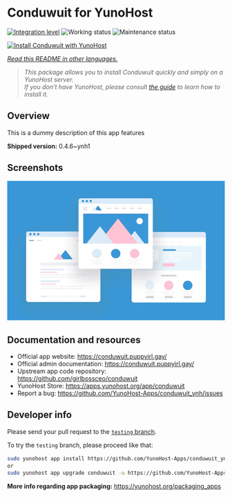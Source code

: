 <!--
N.B.: This README was automatically generated by <https://github.com/YunoHost/apps/tree/master/tools/readme_generator>
It shall NOT be edited by hand.
-->

# Conduwuit for YunoHost

[![Integration level](https://dash.yunohost.org/integration/conduwuit.svg)](https://ci-apps.yunohost.org/ci/apps/conduwuit/) ![Working status](https://ci-apps.yunohost.org/ci/badges/conduwuit.status.svg) ![Maintenance status](https://ci-apps.yunohost.org/ci/badges/conduwuit.maintain.svg)

[![Install Conduwuit with YunoHost](https://install-app.yunohost.org/install-with-yunohost.svg)](https://install-app.yunohost.org/?app=conduwuit)

*[Read this README in other languages.](./ALL_README.md)*

> *This package allows you to install Conduwuit quickly and simply on a YunoHost server.*  
> *If you don't have YunoHost, please consult [the guide](https://yunohost.org/install) to learn how to install it.*

## Overview

This is a dummy description of this app features


**Shipped version:** 0.4.6~ynh1

## Screenshots

![Screenshot of Conduwuit](./doc/screenshots/example.jpg)

## Documentation and resources

- Official app website: <https://conduwuit.puppyirl.gay/>
- Official admin documentation: <https://conduwuit.puppyirl.gay/>
- Upstream app code repository: <https://github.com/girlbossceo/conduwuit>
- YunoHost Store: <https://apps.yunohost.org/app/conduwuit>
- Report a bug: <https://github.com/YunoHost-Apps/conduwuit_ynh/issues>

## Developer info

Please send your pull request to the [`testing` branch](https://github.com/YunoHost-Apps/conduwuit_ynh/tree/testing).

To try the `testing` branch, please proceed like that:

```bash
sudo yunohost app install https://github.com/YunoHost-Apps/conduwuit_ynh/tree/testing --debug
or
sudo yunohost app upgrade conduwuit -u https://github.com/YunoHost-Apps/conduwuit_ynh/tree/testing --debug
```

**More info regarding app packaging:** <https://yunohost.org/packaging_apps>
